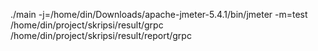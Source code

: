 ./main -j=/home/din/Downloads/apache-jmeter-5.4.1/bin/jmeter -m=test  /home/din/project/skripsi/result/grpc /home/din/project/skripsi/result/report/grpc